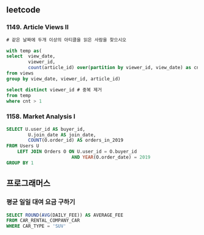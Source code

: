 ## leetcode 
### 1149. Article Views II
```sql
# 같은 날짜에 두개 이상의 아티클을 읽은 사람을 찾으시오 

with temp as(
select  view_date,
        viewer_id,
        count(article_id) over(partition by viewer_id, view_date) as cnt  # 날짜와 id별 아티클 읽은 갯수 출력 
from views
group by view_date, viewer_id, article_id)

select distinct viewer_id # 중복 제거 
from temp
where cnt > 1 
```
### 1158. Market Analysis I
```sql
SELECT U.user_id AS buyer_id,
        U.join_date AS join_date,
        COUNT(O.order_id) AS orders_in_2019
FROM Users U
    LEFT JOIN Orders O ON U.user_id = O.buyer_id
                        AND YEAR(O.order_date) = 2019 
GROUP BY 1
```
## 프로그래머스 
### 평균 일일 대여 요금 구하기
```SQL
SELECT ROUND(AVG(DAILY_FEE)) AS AVERAGE_FEE
FROM CAR_RENTAL_COMPANY_CAR
WHERE CAR_TYPE = 'SUV'
```
